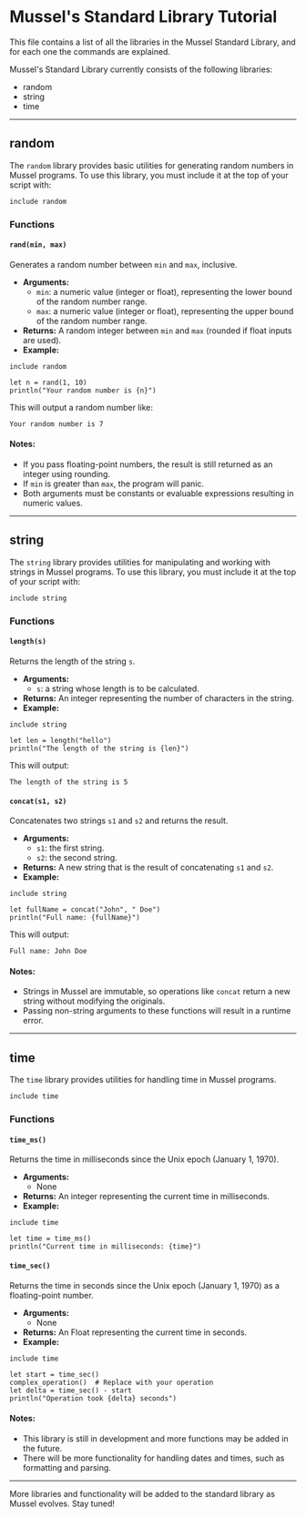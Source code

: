 # Mussel's Standard Library Tutorial

This file contains a list of all the libraries in the Mussel Standard Library, and for each one the commands are explained.

Mussel's Standard Library currently consists of the following libraries:

- random
- string
- time

---

## random

The `random` library provides basic utilities for generating random numbers in Mussel programs. To use this library, you must include it at the top of your script with:

```
include random
```

### Functions

#### `rand(min, max)`

Generates a random number between `min` and `max`, inclusive.

- **Arguments:**
  - `min`: a numeric value (integer or float), representing the lower bound of the random number range.
  - `max`: a numeric value (integer or float), representing the upper bound of the random number range.
- **Returns:** A random integer between `min` and `max` (rounded if float inputs are used).
- **Example:**

```mussel
include random

let n = rand(1, 10)
println("Your random number is {n}")
```

This will output a random number like:

```
Your random number is 7
```

#### Notes:

- If you pass floating-point numbers, the result is still returned as an integer using rounding.
- If `min` is greater than `max`, the program will panic.
- Both arguments must be constants or evaluable expressions resulting in numeric values.

---

## string

The `string` library provides utilities for manipulating and working with strings in Mussel programs. To use this library, you must include it at the top of your script with:

```
include string
```

### Functions

#### `length(s)`

Returns the length of the string `s`.

- **Arguments:**
  - `s`: a string whose length is to be calculated.
- **Returns:** An integer representing the number of characters in the string.
- **Example:**

```mussel
include string

let len = length("hello")
println("The length of the string is {len}")
```

This will output:

```
The length of the string is 5
```

#### `concat(s1, s2)`

Concatenates two strings `s1` and `s2` and returns the result.

- **Arguments:**
  - `s1`: the first string.
  - `s2`: the second string.
- **Returns:** A new string that is the result of concatenating `s1` and `s2`.
- **Example:**

```mussel
include string

let fullName = concat("John", " Doe")
println("Full name: {fullName}")
```

This will output:

```
Full name: John Doe
```

#### Notes:

- Strings in Mussel are immutable, so operations like `concat` return a new string without modifying the originals.
- Passing non-string arguments to these functions will result in a runtime error.

---


## time

The `time` library provides utilities for handling time in Mussel programs. 

```
include time
```

### Functions

#### `time_ms()`

Returns the time in milliseconds since the Unix epoch (January 1, 1970).

- **Arguments:**
  - None
- **Returns:** An integer representing the current time in milliseconds.
- **Example:**

```mussel
include time

let time = time_ms()
println("Current time in milliseconds: {time}")
```

#### `time_sec()`

Returns the time in seconds since the Unix epoch (January 1, 1970) as a floating-point number.

- **Arguments:**
  - None
- **Returns:** An Float representing the current time in seconds.
- **Example:**

```mussel
include time

let start = time_sec()
complex_operation()  # Replace with your operation
let delta = time_sec() - start
println("Operation took {delta} seconds")
```


#### Notes:

- This library is still in development and more functions may be added in the future.
- There will be more functionality for handling dates and times, such as formatting and parsing.

---

More libraries and functionality will be added to the standard library as Mussel evolves. Stay tuned!